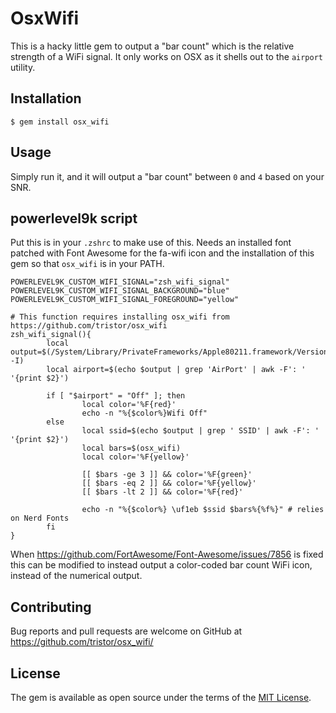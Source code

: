 # OsxWifi

This is a hacky little gem to output a "bar count" which is the relative strength of a WiFi signal.  It only works on OSX as it shells out to the `airport` utility.
## Installation

    $ gem install osx_wifi

## Usage

Simply run it, and it will output a "bar count" between `0` and `4` based on your SNR.

## powerlevel9k script

Put this is in your `.zshrc` to make use of this.  Needs an installed font patched with Font Awesome for the fa-wifi icon and the installation of this gem so that `osx_wifi` is in your PATH.

```
POWERLEVEL9K_CUSTOM_WIFI_SIGNAL="zsh_wifi_signal"
POWERLEVEL9K_CUSTOM_WIFI_SIGNAL_BACKGROUND="blue"
POWERLEVEL9K_CUSTOM_WIFI_SIGNAL_FOREGROUND="yellow"

# This function requires installing osx_wifi from https://github.com/tristor/osx_wifi
zsh_wifi_signal(){
        local output=$(/System/Library/PrivateFrameworks/Apple80211.framework/Versions/A/Resources/airport -I) 
        local airport=$(echo $output | grep 'AirPort' | awk -F': ' '{print $2}')

        if [ "$airport" = "Off" ]; then
                local color='%F{red}'
                echo -n "%{$color%}Wifi Off"
        else
                local ssid=$(echo $output | grep ' SSID' | awk -F': ' '{print $2}')
                local bars=$(osx_wifi)
                local color='%F{yellow}'

                [[ $bars -ge 3 ]] && color='%F{green}'
                [[ $bars -eq 2 ]] && color='%F{yellow}'
                [[ $bars -lt 2 ]] && color='%F{red}'

                echo -n "%{$color%} \uf1eb $ssid $bars%{%f%}" # relies on Nerd Fonts
        fi
}
```

When https://github.com/FortAwesome/Font-Awesome/issues/7856 is fixed this can be modified to instead output a color-coded bar count WiFi icon, instead of the numerical output.

## Contributing

Bug reports and pull requests are welcome on GitHub at https://github.com/tristor/osx_wifi/

## License

The gem is available as open source under the terms of the [MIT License](http://opensource.org/licenses/MIT).

